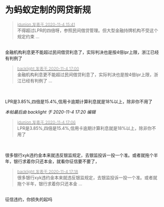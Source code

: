 # 为蚂蚁定制的网贷新规


<div class="quote"><blockquote><font size="2"><a href="https://www.hostloc.com/forum.php?mod=redirect&amp;goto=findpost&amp;pid=9402061&amp;ptid=762351" target="_blank"><font color="#999999">jdunion 发表于 2020-11-4 15:41</font></a></font><br />
不得超过LPR的四倍呀，参照民间借贷管理。但大型金融持牌机构不受这个规定约束 ...</blockquote></div><br />
金融机构利息更不能超过民间借贷利息了，实际判决也是按4倍lpr上限，浙江已经有判例了<img src="static/image/smiley/default/lol.gif" smilieid="12" border="0" alt="" />

<div class="quote"><blockquote><font size="2"><a href="https://www.hostloc.com/forum.php?mod=redirect&amp;goto=findpost&amp;pid=9402504&amp;ptid=762351" target="_blank"><font color="#999999">backlight 发表于 2020-11-4 17:00</font></a></font><br />
金融机构利息更不能超过民间借贷利息了，实际判决也是按4倍lpr上限，浙江已经有判例了 ...</blockquote></div><br />
<br />
LPR是3.85%,四倍是15.4%,信用卡逾期计算利息就是18%以上，除非你不用了

<i class="pstatus"> 本帖最后由 backlight 于 2020-11-4 17:20 编辑 </i><br />
<div class="quote"><blockquote><font size="2"><a href="https://www.hostloc.com/forum.php?mod=redirect&amp;goto=findpost&amp;pid=9402535&amp;ptid=762351" target="_blank"><font color="#999999">jdunion 发表于 2020-11-4 17:06</font></a></font><br />
LPR是3.85%,四倍是15.4%,信用卡逾期计算利息就是18%以上，除非你不用了</blockquote></div><br />
<br />
很多银行xyk违约金本来就违反银监规定，去银监投诉一投一个准。或者就拖个半年，银行求着你只还本金<img src="static/image/smiley/default/lol.gif" smilieid="12" border="0" alt="" />，就看你征信要不要了，

<div class="quote"><blockquote><font size="2"><a href="https://www.hostloc.com/forum.php?mod=redirect&amp;goto=findpost&amp;pid=9402616&amp;ptid=762351" target="_blank"><font color="#999999">backlight 发表于 2020-11-4 17:18</font></a></font><br />
很多银行xyk违约金本来就违反银监规定，去银监投诉一投一个准。或者就拖个半年，银行求着你只还本金 ...</blockquote></div><br />
征信违约，你损失的起吗
